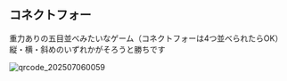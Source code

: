 ## コネクトフォー
重力ありの五目並べみたいなゲーム（コネクトフォーは4つ並べられたらOK）
縦・横・斜めのいずれかがそろうと勝ちです

![qrcode_202507060059](https://github.com/user-attachments/assets/7adeaa48-b69b-4e03-b53b-a04537df857e)
